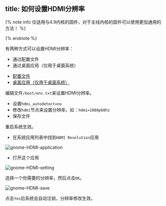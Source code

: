 title: 如何设置HDMI分辨率
---

{% note info 仅适用与4.9内核的固件，对于主线内核的固件可以使用更加通用的方法！ %}

{% endnote %}

有两种方式可以设置HDMI分辨率：

* 通过配置文件
* 通过桌面应用（仅用于桌面系统）

<ul class="nav nav-tabs" id="myTab" role="tablist">
  <li class="nav-item" role="presentation">
    <a class="nav-link active" id="file-tab" data-toggle="tab" href="#file" role="tab" aria-controls="file" aria-selected="true">配置文件</a>
  </li>
  <li class="nav-item" role="presentation">
    <a class="nav-link" id="app-tab" data-toggle="tab" href="#app" role="tab" aria-controls="app" aria-selected="false">桌面应用（仅用于桌面系统）</a>
  </li>
</ul>
<div class="tab-content" id="myTabContent">
<div class="tab-pane fade show active" id="file" role="tabpanel" aria-labelledby="file-tab">


编辑文件`/boot/env.txt`来设置HDMI分辨率。

* 设置`hdmi_autodetect=no`
* 修改`hdmi`节点来设置分辨率，如：`hdmi=1080p60hz`
* 保存文件

重启系统生效。

</div>
<div class="tab-pane fade show" id="app" role="tabpanel" aria-labelledby="app-tab">

* 在系统应用列表中找到`HDMI Resolution`应用

![gnome-HDMI-application](/android/images/vim1/gnome-HDMI-application.png)

* 打开这个应用

![gnome-HDMI-setting](/android/images/vim1/gnome-HDMI-setting.png)

选择一个你需要的分辨率，然后点击`OK`。

![gnome-HDMI-save](/android/images/vim1/gnome-HDMI-save.png)

点击`Yes`后系统会自动注销，分辨率修改生效。

</div>
</div>
